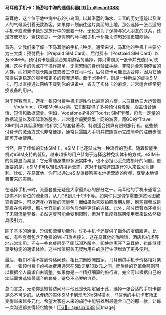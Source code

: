 **马耳他手机卡：畅游地中海的通信利器[[TG💪+ @esim1088](https://t.me/s/esim1088)]**

马耳他，这个位于地中海中心的小岛国，以其湛蓝的海水、丰富的历史遗迹以及宜人的气候吸引着无数游客。如果你计划前往这片美丽的土地，那么选择一张合适的手机卡或流量卡绝对是旅行中的重要一环。无论是为了保持与家人朋友的联系，还是方便导航、查找信息，一张优质的马耳他手机卡都能让你的旅程更加顺畅。

首先，让我们来了解一下马耳他的手机卡种类。通常来说，马耳他的手机卡主要分为三大类：预付费卡（Prepaid SIM Card）、后付费卡（Postpaid SIM Card）以及eSIM卡。预付费卡是最适合短期游客的选择，你只需购买一张卡并充值即可使用。这种卡的优点在于操作简单，无需繁琐的身份验证手续，非常适合短期停留的人群。而如果你是长期居住或者工作在马耳他，后付费卡可能更适合你，因为它通常提供更稳定的服务和更多的套餐选项。至于eSIM卡，则是一种新型的虚拟SIM卡，可以直接通过网络下载到你的设备中，省去了实体卡的麻烦，非常适合经常更换设备的用户。

对于游客而言，选择一张预付费手机卡是性价比最高的方案。以马耳他三大运营商——Vodafone、GO和Melita为例，它们都提供了多种预付费套餐，涵盖语音通话、短信和数据流量。例如，Vodafone提供的“Tourist SIM”套餐，包含一定量的数据流量以及国际漫游服务，非常适合需要频繁上网的游客。而GO的“Travel SIM”则以其低廉的价格和灵活的套餐著称，特别适合预算有限的旅行者。这些预付费卡的激活方式也非常便捷，通常只需插入手机并按照提示完成简单的注册步骤即可开始使用。

当然，除了传统的实体SIM卡，eSIM卡也逐渐成为一种流行的选择。随着智能手机对eSIM支持的普及，越来越多的用户倾向于选择这种免实体卡的方式。eSIM卡的优势显而易见：它无需随身携带多张实体卡，也不必担心丢失或损坏的问题。更重要的是，eSIM卡可以轻松切换运营商，这对于经常跨国旅行的人来说尤为便利。比如，在马耳他，你可以通过eSIM直接购买本地运营商的套餐，享受本地资费带来的实惠。

在选择手机卡时，流量套餐无疑是大家最关心的部分之一。马耳他的手机卡通常会提供不同价位的流量包，从几GB到几十GB不等。如果你只是偶尔需要浏览地图或查看邮件，可以选择小容量的流量包；而如果你喜欢拍照发朋友圈、刷短视频或是观看在线视频，那么大容量的流量包显然是更好的选择。此外，部分运营商还推出了无限流量套餐，虽然速度可能会受到限制，但对于重度互联网使用者来说依然极具吸引力。

除了基本的通话、短信和流量功能外，许多手机卡还提供了额外的增值服务。比如，有些套餐包含了免费的Wi-Fi热点接入，这在马耳他的咖啡馆、酒店和机场等地非常实用。还有一些套餐附带了国际漫游服务，即使你离开了马耳他，也能继续享受稳定的通讯体验。这些增值服务无疑为用户的旅行生活增添了更多便利。

最后，我们不得不提到价格问题。相比其他欧洲国家，马耳他的手机卡价格相对亲民。一张预付费卡的初始费用通常在5欧元至10欧元之间，而后续的充值金额则可以根据个人需求自由调整。如果你是一个精打细算的旅行者，完全可以根据自己的实际需求选择最适合的套餐，避免不必要的浪费。

总而言之，无论你是短暂访问马耳他还是长期定居于此，选择一张合适的手机卡都是必不可少的。从传统的实体SIM卡到现代的eSIM技术，马耳他的手机卡市场正变得越来越多元化。希望大家在未来的旅行中能够找到最适合自己的那一款，让每一次沟通都变得轻松愉快！[[TG💪+ @esim1088](https://t.me/s/esim1088) ![Image](https://i.postimg.cc/4NQfJmqS/Snipaste-2025-05-13-00-14-12.png)]
